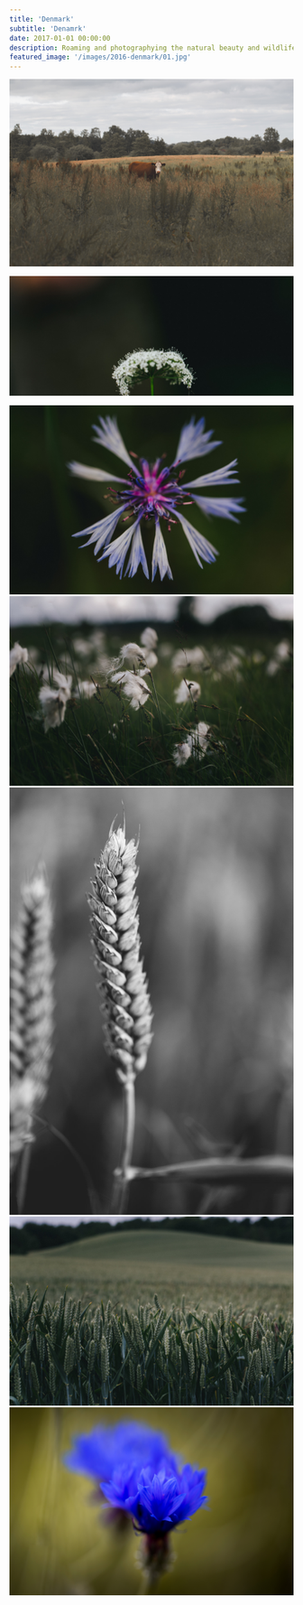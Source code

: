 ```yaml
---
title: 'Denmark'
subtitle: 'Denamrk'
date: 2017-01-01 00:00:00
description: Roaming and photographying the natural beauty and wildlife of Denamrk.
featured_image: '/images/2016-denmark/01.jpg'
---
```


![](/images/2016-denmark/01.jpg)

![](/images/2016-denmark/02.jpg)

<div class="gallery" data-columns="2">
	<img src="/images/2016-denmark/03.jpg">
	<img src="/images/2016-denmark/04.jpg">
	<img src="/images/2016-denmark/05.jpg">
	<img src="/images/2016-denmark/06.jpg">
	<img src="/images/2016-denmark/07.jpg">
</div>
